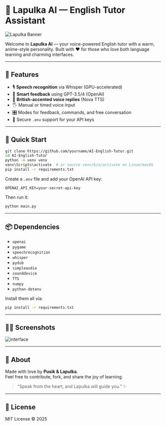 # 🌸 Lapulka AI — English Tutor Assistant

![Lapulka Banner](https://i.imgur.com/4M7IWwP.png)

Welcome to **Lapulka AI** — your voice-powered English tutor with a warm, anime-style personality. Built with ❤️ for those who love both language learning and charming interfaces.

---

## 🎤 Features

- 🎙️ **Speech recognition** via Whisper (GPU-accelerated)
- 🧠 **Smart feedback** using GPT-3.5/4 (OpenAI)
- 💬 **British-accented voice replies** (Nova TTS)
- 🖐️ Manual or timed voice input
- 🎛️ Modes for feedback, commands, and free conversation
- 🔐 Secure `.env` support for your API keys

---

## 🚀 Quick Start

```bash
git clone https://github.com/yourname/AI-English-Tutor.git
cd AI-English-Tutor
python -m venv venv
venv\Scripts\activate  # or source venv/bin/activate on Linux/macOS
pip install -r requirements.txt
```

Create a `.env` file and add your OpenAI API key:

```
OPENAI_API_KEY=your-secret-api-key
```

Then run it:

```bash
python main.py
```

---

## 📦 Dependencies

- `openai`
- `pygame`
- `speechrecognition`
- `whisper`
- `pydub`
- `simpleaudio`
- `sounddevice`
- `TTS`
- `numpy`
- `python-dotenv`

Install them all via:

```bash
pip install -r requirements.txt
```

---

## 🧚‍♀️ Screenshots

![interface](https://i.imgur.com/RvvYJz4.png)

---

## 💖 About

Made with love by **Pusik & Lapulka**.  
Feel free to contribute, fork, and share the joy of learning.

> “Speak from the heart, and Lapulka will guide you.” ✨

---

## 📜 License

MIT License © 2025